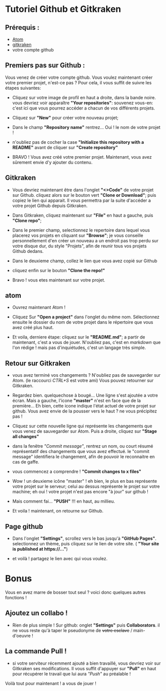 # Tutoriel Github et Gitkraken

## Prérequis :

- [Atom](https://atom.io/)
- [gitkraken](https://www.gitkraken.com/)
- votre compte github

## Premiers pas sur Github :

Vous venez de créer votre compte github. Vous voulez maintenant créer votre premier projet, n'est-ce pas ? Pour cela, il vous suffit de suivre les étapes suivantes:
- Cliquez sur votre image de profil en haut a droite, dans la bande noire. vous devriez voir apparaître **"Your repositories"**: souvenez vous-en: c'est ici que vous pourrez accéder a chacun de vos différents projets.

- Cliquez sur **"New"** pour créer votre nouveau projet;

- Dans le champ **"Repository name"** rentrez... Oui ! le nom de votre projet !

- n'oubliez pas de cocher la case **"Initialize this repository with a README"** avant de cliquer sur **"Create repository"**

- BRAVO ! Vous avez créé votre premier projet. Maintenant, vous avez sûrement envie d'y ajouter du contenu.

## Gitkraken

- Vous devriez maintenant être dans l'onglet **"<>Code"** de votre projet sur Github. cliquez alors sur le bouton vert **"Clone or Download"**; puis copiez le lien qui apparait.  Il vous permettra par la suite d'accéder a votre projet Github depuis Gitkraken.

- Dans Gitkraken, cliquez maintenant sur **"File"** en haut a gauche, puis **"Clone repo"**;

- Dans le premier champ, selectionnez le repertoire dans lequel vous placerez vos projets en cliquant sur **"Browse"**; je vous conseille personnellement d'en créer un nouveau a un endroit pas trop perdu sur votre disque dur, du style "Projets", afin de reunir tous vos projets Github dedans.

- Dans le deuxieme champ, collez le lien que vous avez copié sur Github

- cliquez enfin sur le bouton **"Clone the repo!"**

- Bravo ! vous etes maintenant sur votre projet.

## atom

- Ouvrez maintenant Atom !

- Cliquez Sur **"Open a project"** dans l'onglet du même nom. Sélectionnez ensuite le dossier du nom de votre projet dans le répertoire que vous avez créé plus haut.

- Et voila, derniere étape: cliquez sur le **"README.md"**; a partir de maintenant, c'est a vous de jouer. N'oubliez pas, c'est en *markdown* que l'on rédige ! mais pas d'inquiétudes, c'est un langage très simple.

## Retour sur Gitkraken

- vous avez terminé vos changements ? N'oubliez pas de sauvegarder sur Atom. (le raccourci *CTRL+S* est votre ami) Vous pouvez retourner sur Gitkraken.

- Regardez bien. quelquechose à bougé... Une ligne s'est ajoutée a votre écran. Mais a gauche, l'icone **"master"** n'est en face que de la première... Eh bien, cette icone indique l'état actuel de votre projet sur github. Vous avez envie de la pousser vers le haut ? ne vous précipitez pas !

- Cliquez sur cette nouvelle ligne qui représente les changements que vous venez de sauvegarder sur Atom. Puis a droite, cliquez sur **"Stage all changes"**

- dans la fenêtre *"Commit message"*, rentrez un nom, ou court résumé représentatif des changements que vous avez effectué. le "commit message" identifiera le changement, afin de pouvoir le reconnaitre en cas de gaffe.

- vous commencez a comprendre ! **"Commit changes to x files"**

- Wow ! un deuxieme icône "master" ! eh bien, le plus en bas représente votre projet sur le serveur; celui au dessus représente le projet sur votre machine; eh oui ! votre projet n'est pas encore "à jour" sur github !

- Mais comment fai... **"PUSH"** !!! en haut, au millieu.

- Et voila ! maintenant, on retourne sur Github.

## Page github

- Dans l'onglet **"Settings"**, scrollez vers le bas jusqu'à **"GitHub Pages"**.
selectionnez un thème, puis cliquez sur le lien de votre site. ( **"Your site is published at https://..."**)

- et voilà ! partagez le lien avec qui vous voulez.

# Bonus

Vous en avez marre de bosser tout seul ? voici donc quelques autres fonctions !

## Ajoutez un collabo !

- Rien de plus simple ! Sur github: onglet **"Settings"** puis **Collaborators**. il ne vous reste qu'à taper le pseudonyme de ~~votre esclave~~ / main-d'oeuvre !

## La commande Pull !

- si votre serviteur récemment ajouté a bien travaillé, vous devriez voir sur Gitkraken ses modifications. Il vous suffit d'appuyer sur **"Pull"** en haut  pour récupérer le travail que lui aura *"Push"* au préalable !

Voilà tout pour maintenant ! a vous de jouer !
